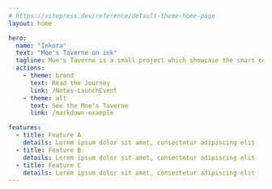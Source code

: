 ```yaml
---
# https://vitepress.dev/reference/default-theme-home-page
layout: home

hero:
  name: "Inkora"
  text: "Moe's Taverne on ink"
  tagline: Moe's Taverne is a small project which showcase the smart contract language Ink! in conjunction with webxr technologies.
  actions:
    - theme: brand
      text: Read the Journey
      link: /Notes-LaunchEvent
    - theme: alt
      text: See the Moe's Taverne
      link: /markdown-example

features:
  - title: Feature A
    details: Lorem ipsum dolor sit amet, consectetur adipiscing elit
  - title: Feature B
    details: Lorem ipsum dolor sit amet, consectetur adipiscing elit
  - title: Feature C
    details: Lorem ipsum dolor sit amet, consectetur adipiscing elit
---
```

